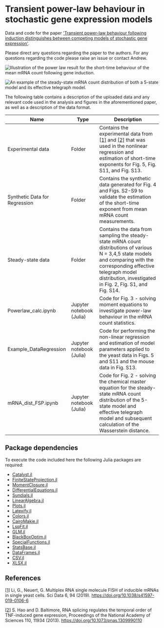 # Transient power-law behaviour in stochastic gene expression models

Data and code for the paper ['Transient power-law behaviour following induction distinguishes between competing models of stochastic gene expression'](https://www.biorxiv.org/content/10.1101/2023.12.30.573521v1).

Please direct any questions regarding the paper to the authors. For any questions regarding the code please raise an issue or contact Andrew.

![Illustration of the power law result for the short-time behaviour of the mean mRNA count following gene induction.](https://github.com/agnflame/PowerLaw/tree/main/Repo%20Images/PowerLaw_example.png "Transient power-law behaviour in stochastic gene expression")

![An example of the steady-state mRNA count distribution of both a 5-state model and its effective telegraph model.](https://github.com/agnflame/PowerLaw/tree/main/Repo%20Images/5statemodel_example.png "Steady-state mRNA count distribution")

The following table contains a description of the uploaded data and any relevant code used in the analysis and figures in the aforementioned paper, as well as a description of the data format.

| Name | Type | Description |
| ----------- | -------- | ----------- |
| Experimental data | Folder | Contains the experimental data from [[1]](https://www.nature.com/articles/s41597-019-0106-6) and [[2]](https://www.pnas.org/doi/10.1073/pnas.1309990110) that was used in the nonlinear regression and estimation of short-time exponents for Fig. 5, Fig. S11, and Fig. S13. |
| Synthetic Data for Regression | Folder | Contains the synthetic data generated for Fig. 4 and Figs. S2-S9 to validate the estimation of the short-time exponent from mean mRNA count measurements. |
| Steady-state data | Folder | Contains the data from sampling the steady-state mRNA count distributions of various N = 3,4,5 state models and comparing with the corresponding effective telegraph model distribution, investigated in Fig. 2, Fig. S1, and Fig. S14. |
| Powerlaw_calc.ipynb | Jupyter notebook (Julia) | Code for Fig. 3 - solving moment equations to investigate power-law behaviour in the mRNA count statistics. |
| Example_DataRegression | Jupyter notebook (Julia) | Code for performing the non-linear regression and estimation of model parameters applied to the yeast data in Figs. 5 and S11 and the mouse data in Fig. S13. |
| mRNA_dist_FSP.ipynb | Jupyter notebook (Julia) | Code for Fig. 2 - solving the chemical master equation for the steady-state mRNA count distribution of the 5-state model and effective telegraph model and subsequent calculation of the Wasserstein distance. |

## Package dependencies
To execute the code included here the following Julia packages are required:
- [Catalyst.jl](https://github.com/SciML/Catalyst.jl)
- [FiniteStateProjection.jl](https://github.com/SciML/FiniteStateProjection.jl)
- [MomentClosure.jl](https://github.com/augustinas1/MomentClosure.jl)
- [DifferentialEquations.jl](https://github.com/SciML/DifferentialEquations.jl)
- [Sundials.jl](https://github.com/SciML/Sundials.jl)
- [LinearAlgebra.jl](https://github.com/JuliaLang/LinearAlgebra.jl)
- [Plots.jl](https://github.com/JuliaPlots/Plots.jl)
- [Latexify.jl](https://github.com/korsbo/Latexify.jl/tree/master)
- [Colors.jl](https://github.com/JuliaGraphics/Colors.jl)
- [CairoMakie.jl](https://docs.makie.org)
- [LsqFit.jl](https://julianlsolvers.github.io/LsqFit.jl/latest/)
- [GLM.jl](https://juliastats.org/GLM.jl)
- [BlackBoxOptim.jl](https://github.com/robertfeldt/BlackBoxOptim.jl)
- [SpecialFunctions.jl](https://specialfunctions.juliamath.org)
- [StatsBase.jl](https://juliastats.org/StatsBase.jl)
- [DataFrames.jl](https://dataframes.juliadata.org)
- [CSV.jl](https://csv.juliadata.org)
- [XLSX.jl](https://felipenoris.github.io/XLSX.jl)

## References

[[1]](https://www.nature.com/articles/s41597-019-0106-6) Li, G., Neuert, G. Multiplex RNA single molecule FISH of inducible mRNAs in single yeast cells. Sci Data 6, 94 (2019). https://doi.org/10.1038/s41597-019-0106-6

[[2]](https://www.pnas.org/doi/10.1073/pnas.1309990110) S. Hao and D. Baltimore, RNA splicing regulates the temporal order of TNF-induced gene expression, Proceedings of the National Academy of Sciences 110, 11934 (2013). https://doi.org/10.1073/pnas.1309990110

